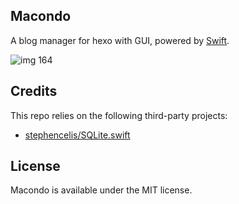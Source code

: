 ## Macondo

A blog manager for hexo with GUI, powered by [Swift](https://github.com/apple/swift).

![img 164](https://cdn.jsdelivr.net/gh/CinemaMediaGroup/ImagePack2@latest/00000164.webp)

## Credits

This repo relies on the following third-party projects:

- [stephencelis/SQLite.swift](https://github.com/stephencelis/SQLite.swift)

## License

Macondo is available under the MIT license.
